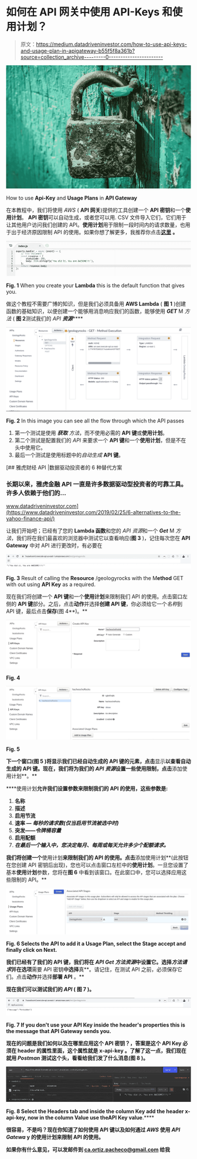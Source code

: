 # 如何在 API 网关中使用 API-Keys 和使用计划？

> 原文：<https://medium.datadriveninvestor.com/how-to-use-api-keys-and-usage-plan-in-apigateway-b55f5f8a361b?source=collection_archive---------0----------------------->

![](img/a74b307f2fd6b4b9d8c7b7ba2e4e0985.png)

How to use **Api-Key** and **Usage Plans** in **API Gateway**

在本教程中，我们将使用 *AWS* ( **API 网关**)提供的工具创建一个 **API 密钥**和一个**使用计划**。 **API 密钥**可以自动生成，或者您可以用. CSV 文件导入它们，它们用于让其他用户访问我们创建的 API。**使用计划**用于限制一段时间内的请求数量，也用于出于经济原因限制 API 的使用。如果你想了解更多，我推荐你点击[**这里**](https://aws.amazon.com/about-aws/whats-new/2016/08/introducing-amazon-api-gateway-usage-plans/) **。**

![](img/e17790b19c1c6b268fd559cc9d10730b.png)

**Fig. 1** When you create your **Lambda** this is the default function that gives you.

做这个教程不需要广博的知识，但是我们必须具备用 **AWS Lambda** ( **图 1** )创建函数的基础知识，以便创建一个能够用消息响应我们的函数，能够使用 ***GET*** M *方法* ( **图 2**测试我们的 *API* ***资源*******

![](img/87cc89c3a2df7b7aae841c81cfc689f9.png)

**Fig. 2** In this image you can see all the flow through which the API passes

1.  第一个测试是使用 ***获取*** *方法*，而不使用必需的 **API 键**或**使用计划**。
2.  第二个测试是配置我们的 *API* 来要求一个 **API 键**和一个**使用计划**，但是不在头中使用它。
3.  最后一个测试是使用标题中的*自动生成* **API 键**。

[](https://www.datadriveninvestor.com/2019/02/25/6-alternatives-to-the-yahoo-finance-api/) [## 雅虎财经 API |数据驱动投资者的 6 种替代方案

### 长期以来，雅虎金融 API 一直是许多数据驱动型投资者的可靠工具。许多人依赖于他们的…

www.datadriveninvestor.com](https://www.datadriveninvestor.com/2019/02/25/6-alternatives-to-the-yahoo-finance-api/) 

让我们开始吧；已经有了您的 **Lambda 函数**和您的 *API* *资源*和一个 ***Get*** M *方法*，我们将在我们最喜欢的浏览器中测试它以查看响应(**图 3** )，记住每次您在 **API Gateway** 中对 API 进行更改时，有必要在

![](img/85f6a5d055b26bf707a20e8e40be2571.png)

**Fig. 3** Result of calling the **Resource** /geologyrocks with the M**ethod** GET with out using **API Key** as a required.

现在我们将创建一个 **API 键**和一个**使用计划**来限制我们 API 的使用。点击窗口左侧的 **API 键**部分。之后，点击**动作**并选择**创建 API 键**，你必须给它一个*名称*到 API 键，最后点击**保存**(图 4**)。**

**![](img/ca68a62ede7cd5ec0bc813d780ea480c.png)**

****Fig. 4****

**![](img/32ddd54935f89f6dbed8332bcb9c33ab.png)**

****Fig. 5****

**下一个窗口(**图 5** )将显示我们已经自动生成的 **API 键**的元素，点击**显示**以查看自动生成的 **API 键**。现在，我们将为我们的 *API 资源*设置一些使用限制，点击**添加使用计划**。**

****使用计划**允许我们设置参数来限制我们的 API 的使用，这些参数是:**

1.  ****名称****
2.  ****描述****
3.  ****启用节流****
4.  ****速率** — *每秒的请求数(仅当启用节流被选中时)***
5.  ****突发**——*令牌桶容量***
6.  ****启用配额****
7.  ***在最后一个输入中，您决定每月、每周或每天允许多少个配额请求。***

**我们将创建一个**使用计划**来限制我们的 API 的使用。点击**添加使用计划**(此按钮在您创建 API 密钥后出现)，您也可以点击窗口左栏中的**使用计划**。一旦您设置了基本**使用计划**参数，您将在**图 6** 中看到该窗口。在此窗口中，您可以选择应用这些限制的 API。**

**![](img/cccb84b65cd99a609c75bb60305ad8ae.png)**

**Fig. 6 Selects the **API** to add it a **Usage Plan**, select the **Stage** accept and finally click on **Next.****

**我们已经有了我们的 **API 键**，我们将在 *API* *Get 方法资源*中设置它。选择*方法请求*并在选项**需要 API 密钥**中选择**真**。请记住，在测试 API 之前，必须保存它们。点击**动作**并选择**部署 API** 。**

**现在我们可以测试我们的 *API* ( **图 7** )。**

**![](img/790d3548c53ec1cd9d8cf36eb2d87b2f.png)**

****Fig. 7** If you don't use your **API Key** inside the header's properties this is the message that **API Gateway** sends you.**

**现在的问题是我们如何以及在哪里应用这个 API 密钥？，答案是这个 API Key 必须在 header 的属性里面，这个属性就是 **x-api-key** 。了解了这一点，我们现在就用 *Postman* 测试这个头，看看给我们发了什么消息(**图 8** )。**

**![](img/ded0752d8c8feeef00420289a93ea371.png)**

****Fig. 8** Select the **Headers** tab and inside the column **Key** add the header **x-api-key,** now in the column **Value** use theAPI Key value**.****

**很容易，不是吗？现在你知道了如何使用 **API 键**以及如何通过 *AWS* 使用 *API Gatewa* y 的使用计划来限制 API 的使用。**

**如果你有什么意见，可以发邮件到 ca.ortiz.pacheco@gmail.com 给我**